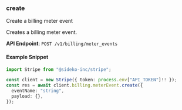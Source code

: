 
### create <a name="create"></a>
Create a billing meter event

<p>Creates a billing meter event.</p>

**API Endpoint**: `POST /v1/billing/meter_events`

#### Example Snippet

```typescript
import Stripe from "@sideko-inc/stripe";

const client = new Stripe({ token: process.env["API_TOKEN"]!! });
const res = await client.billing.meterEvent.create({
  eventName: "string",
  payload: {},
});
```
